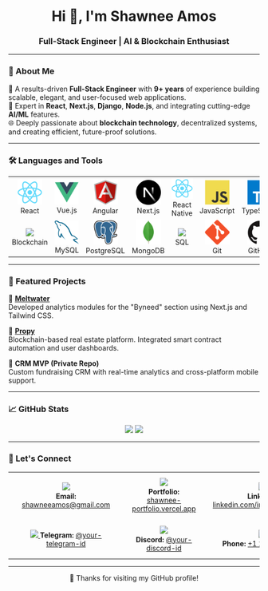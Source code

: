 <h1 align="center">Hi 👋, I'm Shawnee Amos</h1>
<h3 align="center">Full-Stack Engineer | AI & Blockchain Enthusiast</h3>

---

### 🧠 About Me

🚀 A results-driven **Full-Stack Engineer** with **9+ years** of experience building scalable, elegant, and user-focused web applications.  
🧩 Expert in **React**, **Next.js**, **Django**, **Node.js**, and integrating cutting-edge **AI/ML** features.  
🌐 Deeply passionate about **blockchain technology**, decentralized systems, and creating efficient, future-proof solutions.

---

### 🛠️ Languages and Tools

<table>
  <tr>
    <td align="center"><img src="https://raw.githubusercontent.com/devicons/devicon/master/icons/react/react-original.svg" width="50"/><br> React </td>
    <td align="center"><img src="https://raw.githubusercontent.com/devicons/devicon/master/icons/vuejs/vuejs-original.svg" width="50"/><br> Vue.js </td>
    <td align="center"><img src="https://raw.githubusercontent.com/devicons/devicon/master/icons/angularjs/angularjs-original.svg" width="50"/><br> Angular </td>
    <td align="center"><img src="https://raw.githubusercontent.com/devicons/devicon/master/icons/nextjs/nextjs-original.svg" width="50"/><br> Next.js </td>
    <td align="center"><img src="https://raw.githubusercontent.com/devicons/devicon/master/icons/react/react-original.svg" width="50"/><br> React Native </td>
    <td align="center"><img src="https://raw.githubusercontent.com/devicons/devicon/master/icons/javascript/javascript-original.svg" width="50"/><br> JavaScript </td>
    <td align="center"><img src="https://raw.githubusercontent.com/devicons/devicon/master/icons/typescript/typescript-original.svg" width="50"/><br> TypeScript </td>
    <td align="center"><img src="https://raw.githubusercontent.com/devicons/devicon/master/icons/cplusplus/cplusplus-original.svg" width="50"/><br> C++ </td>
    <td align="center"><img src="https://raw.githubusercontent.com/devicons/devicon/master/icons/python/python-original.svg" width="50"/><br> Python </td>
    <td align="center"><img src="https://raw.githubusercontent.com/devicons/devicon/master/icons/java/java-original.svg" width="50"/><br> Java </td>
  </tr>
  <tr>
    <td align="center"><img src="https://cryptologos.cc/logos/ethereum-eth-logo.svg" width="50"/><br> Blockchain </td>
    <td align="center"><img src="https://raw.githubusercontent.com/devicons/devicon/master/icons/mysql/mysql-original.svg" width="50"/><br> MySQL </td>
    <td align="center"><img src="https://raw.githubusercontent.com/devicons/devicon/master/icons/postgresql/postgresql-original.svg" width="50"/><br> PostgreSQL </td>
    <td align="center"><img src="https://raw.githubusercontent.com/devicons/devicon/master/icons/mongodb/mongodb-original.svg" width="50"/><br> MongoDB </td>
    <td align="center"><img src="https://img.icons8.com/external-flat-juicy-fish/60/000000/external-sql-coding-and-development-flat-flat-juicy-fish.png" width="50"/><br> SQL </td>
    <td align="center"><img src="https://raw.githubusercontent.com/devicons/devicon/master/icons/git/git-original.svg" width="50"/><br> Git </td>
    <td align="center"><img src="https://raw.githubusercontent.com/devicons/devicon/master/icons/github/github-original.svg" width="50"/><br> GitHub </td>
    <td align="center"><img src="https://raw.githubusercontent.com/devicons/devicon/master/icons/cypressio/cypressio-original.svg" width="50"/><br> Cypress </td>
    <td align="center"><img src="https://raw.githubusercontent.com/devicons/devicon/master/icons/docker/docker-original.svg" width="50"/><br> Docker </td>
    <td align="center"><img src="https://raw.githubusercontent.com/devicons/devicon/master/icons/azure/azure-original.svg" width="50"/><br> Azure </td>
    
  </tr>
</table>

---

### 🌟 Featured Projects

📌 **[Meltwater](https://www.meltwater.com/)**  
Developed analytics modules for the "Byneed" section using Next.js and Tailwind CSS.

📌 **[Propy](https://propy.com/)**  
Blockchain-based real estate platform. Integrated smart contract automation and user dashboards.

📌 **CRM MVP (Private Repo)**  
Custom fundraising CRM with real-time analytics and cross-platform mobile support.

---

### 📈 GitHub Stats

<p align="center">
  <img src="https://github-readme-stats.vercel.app/api?username=5shine1&show_icons=true&theme=radical&count_private=true" width="48%" />
  <img src="https://github-readme-streak-stats.herokuapp.com/?user=5shine1&theme=radical" width="48%" />
</p>

---

### 🤝 Let's Connect
<table>
  <tr>
    <td>
      <div style="text-align: center; margin: 10px 20px;">
        <a href="mailto:shawneeamos@gmail.com" target="_blank">
          <img src="https://img.icons8.com/ios/50/C0C0C0/email-open.png"/>
        </a>
        <br>
        <strong>Email:</strong> <a href="mailto:shawneeamos@gmail.com">shawneeamos@gmail.com</a>
      </div>
    </td>
    <td>
      <div style="text-align: center; margin: 10px;">
        <a href="http://shawnee-portfolio.vercel.app/" target="_blank">
          <img src="https://img.icons8.com/ios/50/C0C0C0/domain.png"/>
        </a>
        <br>
        <strong>Portfolio:</strong> <a href="http://shawnee-portfolio.vercel.app/">shawnee-portfolio.vercel.app</a>
      </div>
    </td>
    <td>
      <div style="text-align: center; margin: 10px;">
        <a href="https://www.linkedin.com/in/shawneeamos/" target="_blank">
          <img src="https://cdn.jsdelivr.net/gh/devicons/devicon/icons/linkedin/linkedin-original.svg" width="50"/>
        </a>
        <br>
        <strong>LinkedIn:</strong> <a href="https://www.linkedin.com/in/shawneeamos/">linkedin.com/in/shawneeamos</a>
      </div>
    </td>
  </tr>
  <tr>
    <td>
      <div style="text-align: center; margin: 10px 20px;">
        <a href="https://t.me/your-telegram-id" target="_blank">
          <img src="https://img.icons8.com/ios-filled/50/0088cc/telegram.png"/>
        </a>
        <strong>Telegram:</strong> <a href="https://t.me/your-telegram-id">@your-telegram-id</a>
      </div>
    </td>
    <td>
      <div style="text-align: center; margin: 10px;">
        <a href="https://discord.com/users/your-discord-id" target="_blank">
          <img src="https://img.icons8.com/ios-filled/50/5865F2/discord.png"/>
        </a>
        <br>
        <strong>Discord:</strong> <a href="https://discord.com/users/your-discord-id">@your-discord-id</a>
      </div>
    </td>
    <td>
      <div style="text-align: center; margin: 10px;">
        <a href="tel:+1234567890" target="_blank">
          <img src="https://img.icons8.com/ios/50/C0C0C0/phone.png"/>
        </a>
        <br>
        <strong>Phone:</strong> <a href="tel:+1234567890">+1 234 567 890</a>
      </div>
    </td>
  </tr>
</table>
  
---

<p align="center">💖 Thanks for visiting my GitHub profile!</p>
